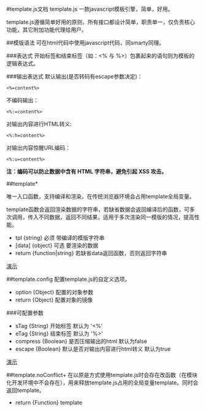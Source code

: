 #template.js文档
template.js 一款javascript模板引擎，简单，好用。

template.js遵循简单好用的原则，所有接口都设计简单，职责单一，仅负责核心功能，其它附加功能代理给用户。

##模版语法
可在html代码中使用javascript代码，同smarty同理。

###表达式
开始标签和结束标签（如：<% 与 %>）包裹起来的语句则为模板的逻辑表达式。

###输出表达式
默认输出(是否转码有escape参数决定)：

	<%=content%>

不编码输出：
	
	<%:=content%>

对输出内容进行HTML转义:

	<%:h=content%>

对输出内容惊醒URL编码：

	<%:u=content%>

**注：编码可以防止数据中含有 HTML 字符串，避免引起 XSS 攻击。**

##template*

唯一入口函数，支持编译和渲染，在传统浏览器环境会占用template全局变量。

template函数会返回渲染数据的字符串，若缺省数据会返回编译后的函数，可多次调用，传入不同数据，返回不同结果，适用于多次渲染同一模版的情况，提高性能。

- tpl {string} 必须 带编译的模版字符串
- [data] {object} 可选 要渲染的数据
- return {function|string} 若缺省data返回函数，否则返回字符串

[演示](../demo/basic.html)

##template.config
配置template.js的自定义选项。

- option {Object} 配置的对象参数
- return {Object} 配置对象的镜像

###可配置参数

- sTag {String} 开始标签 默认为 '<%'
- eTag {String} 结束标签 默认为 '%>'
- compress {Boolean} 是否压缩输出的html 默认为false
- escape {Boolean} 默认是否对输出内容进行html转义 默认为true

[演示](../demo/config.html)

##template.noConflict+
在以原是方式使用template.js时会存在改函数（在模块化开发环境中不会存在），用来释放template.js占用的全局变量template。同时会返回template。

- return {Function} template

